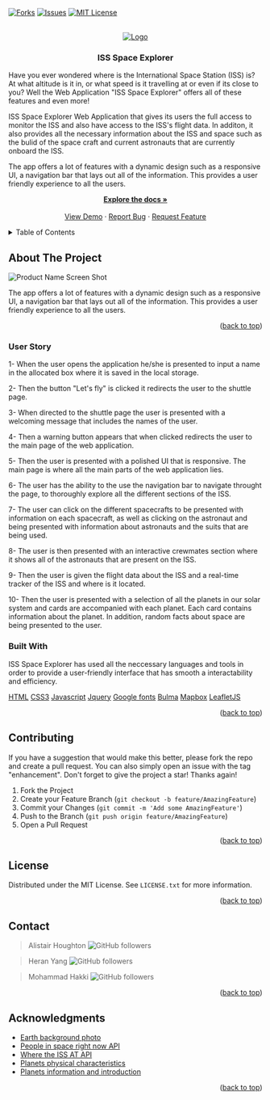<div id="top"></div>

[![Forks][forks-shield]][forks-url] [![Issues][issues-shield]][issues-url]
[![MIT License][license-shield]][license-url]

<!-- PROJECT LOGO -->
<br />
<div align="center">
  <a href="https://github.com/heranYang93/go-go-space">
    <img src="https://res.cloudinary.com/dyb07uvmrhy/image/upload/v1656279914/Screenshot_2022-06-26_at_22.43.32_vw6pom.png" alt="Logo">
  </a>

  <h3 align="center">ISS Space Explorer</h3>

  <p align="left">
   Have you ever wondered where is the International Space Station (ISS) is? At what altitude is it in, or what speed is it travelling at or even if its close to you? Well the Web Application "ISS Space Explorer" offers all of these features and even more!
   </p>
   <p align="left">
   ISS Space Explorer Web Application that gives its users the full access to monitor the ISS and also have access to the ISS's flight data. In additon, it also provides all the necessary information about the ISS and space such as the bulid of the space craft and current astronauts that are currently onboard the ISS.
   </p>
   <p align="left">
   The app offers a lot of features with a dynamic design such as a responsive UI, a navigation bar that lays out all of the information. This provides a user friendly experience to all the users.
   </p>

<a href="https://github.com/heranYang93/go-go-space"><strong>Explore the docs »</strong></a>
<br />
<br />
<a href="https://heranyang93.github.io/go-go-space/">View Demo</a>
·
<a href="https://github.com/heranyang93/go-go-space/issues">Report Bug</a>
·
<a href="https://github.com/heranyang93/go-go-space/issues">Request Feature</a>

  </p>
</div>

<!-- TABLE OF CONTENTS -->
<details>
  <summary>Table of Contents</summary>
  <ol>
    <li>
      <a href="./assets/media/ISS.gif">About The Project</a>
      <ul>
        <li><a href="#user-story">User story</a></li>
        <li><a href="#built-with">Built With</a></li>
      </ul>
    </li>
    <li><a href="#contributing">Contributing</a></li>
    <li><a href="#license">License</a></li>
    <li><a href="#contact">Contact</a></li>
    <li><a href="#acknowledgments">Acknowledgments</a></li>
  </ol>
</details>

## About The Project

![Product Name Screen Shot][product-screenshot]

The app offers a lot of features with a dynamic design such as a responsive UI, a navigation bar that lays out all of the information. This provides a user friendly experience to all the users.

<p align="right">(<a href="#top">back to top</a>)</p>

### User Story

1- When the user opens the application he/she is presented to input a name in the allocated box where it is saved in the local storage.

2- Then the button "Let's fly" is clicked it redirects the user to the shuttle page.

3- When directed to the shuttle page the user is presented with a welcoming message that includes the names of the user.

4- Then a warning button appears that when clicked redirects the user to the main page of the web application.

5- Then the user is presented with a polished UI that is responsive. The main page is where all the main parts of the web application lies.

6- The user has the ability to the use the navigation bar to navigate throught the page, to thoroughly explore all the different sections of the ISS.

7- The user can click on the different spacecrafts to be presented with information on each spacecraft, as well as clicking on the astronaut and being presented with information about astronauts and the suits that are being used.

8- The user is then presented with an interactive crewmates section where it shows all of the astronauts that are present on the ISS.

9- Then the user is given the flight data about the ISS and a real-time tracker of the ISS and where is it located.

10- Then the user is presented with a selection of all the planets in our solar system and cards are accompanied with each planet. Each card contains information about the planet. In addition, random facts about space are being presented to the user.

### Built With

ISS Space Explorer has used all the neccessary languages and tools in order to provide a user-friendly interface that has smooth a interactability and efficiency.

[HTML](https://html.com/)
[CSS3](https://www.w3.org/Style/CSS/Overview.en.html)
[Javascript](https://www.javascript.com/)
[Jquery](https://jquery.com/)
[Google fonts](https://fonts.google.com/)
[Bulma](https://bulma.io/)
[Mapbox](https://www.mapbox.com/)
[LeafletJS](https://leafletjs.com/)

<p align="right">(<a href="#top">back to top</a>)</p>

## Contributing

If you have a suggestion that would make this better, please fork the repo and
create a pull request. You can also simply open an issue with the tag
"enhancement". Don't forget to give the project a star! Thanks again!

1. Fork the Project
2. Create your Feature Branch (`git checkout -b feature/AmazingFeature`)
3. Commit your Changes (`git commit -m 'Add some AmazingFeature'`)
4. Push to the Branch (`git push origin feature/AmazingFeature`)
5. Open a Pull Request

<p align="right">(<a href="#top">back to top</a>)</p>

<!-- LICENSE -->

## License

Distributed under the MIT License. See `LICENSE.txt` for more information.

<p align="right">(<a href="#top">back to top</a>)</p>

<!-- CONTACT -->

## Contact

> Alistair Houghton
> ![GitHub followers](https://img.shields.io/github/followers/Alistairhoughton?style=social)

> Heran Yang
> ![GitHub followers](https://img.shields.io/github/followers/heranYang93?style=social)

> Mohammad Hakki
> ![GitHub followers](https://img.shields.io/github/followers/Hakki1810?style=social)

<p align="right">(<a href="#top">back to top</a>)</p>

<!-- ACKNOWLEDGMENTS -->

## Acknowledgments

- [Earth background photo](https://universetoday.com)
- [People in space right now API](http://api.open-notify.org/)
- [Where the ISS AT API](https://wheretheiss.at/w/developer)
- [Planets physical characteristics](https://api.le-systeme-solaire.net/en/)
- [Planets information and introduction](https://en.wikipedia.org/wiki/Main_Page)

<p align="right">(<a href="#top">back to top</a>)</p>

[forks-shield]: https://img.shields.io/github/forks/heranyang93/go-go-space.svg?style=for-the-badge
[forks-url]: https://github.com/heranyang93/go-go-space/network/members
[issues-shield]: https://img.shields.io/github/issues/heranyang93/go-go-space.svg?style=for-the-badge
[issues-url]: https://github.com/heranyang93/go-go-space/issues
[license-shield]: https://img.shields.io/github/license/go-go-space/go-go-space.svg?style=for-the-badge
[license-url]: https://github.com/heranyang93/go-go-space/blob/master/LICENSE.txt
[linkedin-shield]: https://img.shields.io/badge/-LinkedIn-black.svg?style=for-the-badge&logo=linkedin&colorB=555
[linkedin-url-md]: https://www.linkedin.com/in/muhammad-daaboul-38470046/
[github-follow-shield-md]: https://img.shields.io/github/followers/heranYang93?style=social
[linkedin-url-hy]: https://linkedin.com/in/heranyang/
[github-follow-shield-hy]: https://img.shields.io/github/followers/go-go-space?style=social
[linkedin-url-eh]: https://www.linkedin.com/in/vienna-b-108b04229/
[linkedin-url-iw]: https://linkedin.com/in/iler-watson-643442158/
[login-screenshot]: /__admin__/resources/login.png
[feed-screenshot]: /__admin__/resources/feed.png
[post-screenshot]: /__admin__/resources/post.png
[product-screenshot]: ./assets/media/ISS.gif
